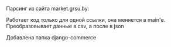 Парсинг из сайта market.grsu.by:

Работает код только для одной ссылки, она меняется в main'е. Преобразовывает данные в csv, а после в json

Добавлена папка django-commerce
